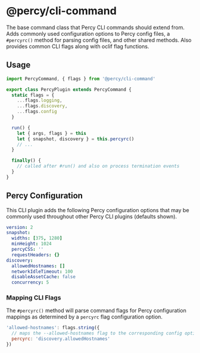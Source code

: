 # @percy/cli-command

The base command class that Percy CLI commands should extend from. Adds commonly used configuration
options to Percy config files, a `#percyrc()` method for parsing config files, and other shared
methods. Also provides common CLI flags along with oclif flag functions.

## Usage

```js
import PercyCommand, { flags } from '@percy/cli-command'

export class PercyPlugin extends PercyCommand {
  static flags = {
    ...flags.logging,
    ...flags.discovery,
    ...flags.config
  }

  run() {
    let { args, flags } = this
    let { snapshot, discovery } = this.percyrc()
    // ...
  }

  finally() {
    // called after #run() and also on process termination events
  }
}
```

## Percy Configuration

This CLI plugin adds the following Percy configuration options that may be commonly used throughout
other Percy CLI plugins (defaults shown).

``` yaml
version: 2
snapshot:
  widths: [375, 1280]
  minHeight: 1024
  percyCSS: ''
  requestHeaders: {}
discovery:
  allowedHostnames: []
  networkIdleTimeout: 100
  disableAssetCache: false
  concurrency: 5
```

### Mapping CLI Flags

The `#percyrc()` method will parse command flags for Percy configuration mappings as determined by a
`percyrc` flag configuration option.

``` js
'allowed-hostnames': flags.string({
  // maps the --allowed-hostnames flag to the corresponding config option
  percyrc: 'discovery.allowedHostnames'
})
```
